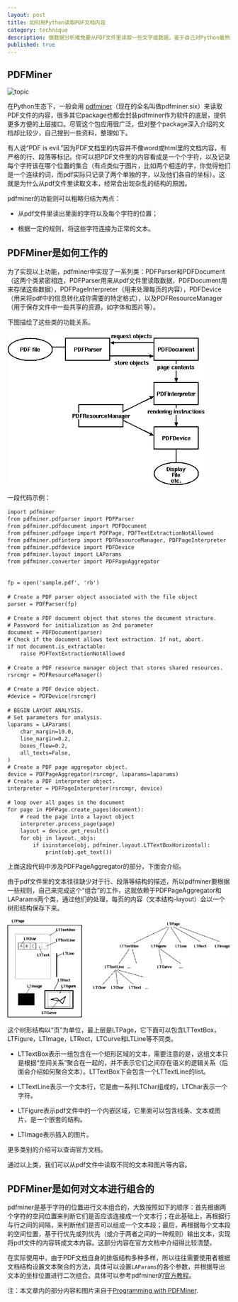 ```yaml
---
layout: post
title: 如何用Python读取PDF文档内容
category: technique
description: 做数据分析难免要从PDF文件里读取一些文字或数据，鉴于自己对Python最熟悉，所以特地查了下如何用Python读取PDF文档的内容。
published: true
---
```


## PDFMiner

![topic](/images/ipdfminer/topic.jpg)

在Python生态下，一般会用 [pdfminer][pdfminer_github]（现在的全名叫做pdfminer.six）来读取PDF文件的内容，很多其它package也都会封装pdfminer作为软件的底层，提供更多方便的上层接口。尽管这个包应用很广泛，但对整个package深入介绍的文档却比较少，自己搜到一些资料，整理如下。

有人说“PDF is evil.”因为PDF文档里的内容并不像word或html里的文档内容，有严格的行、段落等标记。你可以把PDF文件里的内容看成是一个个字符，以及记录每个字符该在哪个位置的集合（有点类似于图片，比如两个相连的字，你觉得他们是一个连续的词，而pdf实际只记录了两个单独的字，以及他们各自的坐标）。这就是为什么从pdf文件里读取文本，经常会出现杂乱的结构的原因。

pdfminer的功能则可以粗略归结为两点：

* 从pdf文件里读出里面的字符以及每个字符的位置；

* 根据一定的规则，将这些字符连接为正常的文本。

## PDFMiner是如何工作的

为了实现以上功能，pdfminer中实现了一系列类：PDFParser和PDFDocument（这两个类紧密相连，PDFParser用来从pdf文件里读取数据，PDFDocument用来存储这些数据），PDFPageInterpreter（用来处理每页的内容），PDFDevice（用来将pdf中的信息转化成你需要的特定格式），以及PDFResourceManager（用于保存文件中一些共享的资源，如字体和图片等）。

下图描绘了这些类的功能关系。

![Relationships between PDFMiner classes](/images/pdfminer/objrel.png)

一段代码示例：

    import pdfminer
    from pdfminer.pdfparser import PDFParser
    from pdfminer.pdfdocument import PDFDocument
    from pdfminer.pdfpage import PDFPage, PDFTextExtractionNotAllowed
    from pdfminer.pdfinterp import PDFResourceManager, PDFPageInterpreter
    from pdfminer.pdfdevice import PDFDevice
    from pdfminer.layout import LAParams
    from pdfminer.converter import PDFPageAggregator


    fp = open('sample.pdf', 'rb')

    # Create a PDF parser object associated with the file object
    parser = PDFParser(fp)

    # Create a PDF document object that stores the document structure.
    # Password for initialization as 2nd parameter
    document = PDFDocument(parser)
    # Check if the document allows text extraction. If not, abort.
    if not document.is_extractable:
        raise PDFTextExtractionNotAllowed

    # Create a PDF resource manager object that stores shared resources.
    rsrcmgr = PDFResourceManager()

    # Create a PDF device object.
    #device = PDFDevice(rsrcmgr)

    # BEGIN LAYOUT ANALYSIS.
    # Set parameters for analysis.
    laparams = LAParams(
        char_margin=10.0,
        line_margin=0.2,
        boxes_flow=0.2,
        all_texts=False,
    )
    # Create a PDF page aggregator object.
    device = PDFPageAggregator(rsrcmgr, laparams=laparams)
    # Create a PDF interpreter object.
    interpreter = PDFPageInterpreter(rsrcmgr, device)

    # loop over all pages in the document
    for page in PDFPage.create_pages(document):
        # read the page into a layout object
        interpreter.process_page(page)
        layout = device.get_result()
        for obj in layout._objs:
            if isinstance(obj, pdfminer.layout.LTTextBoxHorizontal):
                print(obj.get_text())

上面这段代码中涉及PDFPageAggregator的部分，下面会介绍。

由于pdf文件里的文本往往缺少对于行、段落等结构的描述，所以pdfminer要根据一些规则，自己来完成这个“组合”的工作，这就依赖于PDFPageAggregator和LAParams两个类，通过他们的处理，每页的内容（文本结构-layout）会以一个树形结构保存下来。

![Layout objects and its tree structure](/images/pdfminer/layout.png)

这个树形结构以“页”为单位，最上层是LTPage，它下面可以包含LTTextBox，LTFigure，LTImage，LTRect，LTCurve和LTLine等不同类。

* LTTextBox表示一组包含在一个矩形区域的文本，需要注意的是，这组文本只是根据“空间关系”聚合在一起的，并不表示它们之间存在语义的逻辑关系（后面会介绍如何聚合文本）。LTTextBox下会包含一个LTTextLine的list。

* LTTextLine表示一个文本行，它是由一系列LTChar组成的，LTChar表示一个字符。

* LTFigure表示pdf文件中的一个内嵌区域，它里面可以包含线条、文本或图片，是一个嵌套的结构。

* LTImage表示插入的图片。

更多类别的介绍可以查询官方文档。

通过以上类，我们可以从pdf文件中读取不同的文本和图片等内容。

## PDFMiner是如何对文本进行组合的

pdfminer是基于字符的位置进行文本组合的，大致按照如下的顺序：首先根据两个字符的空间位置来判断它们是否应该连接成一个文本行；在此基础上，再根据行与行之间的间隔，来判断他们是否可以组成一个文本段；最后，再根据每个文本段的空间位置，基于行优先或列优先（或介于两者之间的一种规则）输出文本，实现将pdf文件的内容转成文本内容。这部分内容在官方文档中介绍得比较清楚。

在实际使用中，由于PDF文档自身的排版结构多种多样，所以往往需要使用者根据文档结构设置文本聚合的方法，具体可以设置`LAParams`的各个参数，并根据导出文本的坐标位置进行二次组合。具体可以参考pdfminer的[官方教程][pdfminer.six's documentation]。

注：本文章内的部分内容和图片来自于[Programming with PDFMiner][programming_with_pdfminer].


[pdfminer_github]: https://github.com/pdfminer/pdfminer.six
[pdfminer.six's documentation]: [https://pdfminersix.readthedocs.io/en/latest/]
[programming_with_pdfminer]: [https://www.unixuser.org/~euske/python/pdfminer/programming.html]

